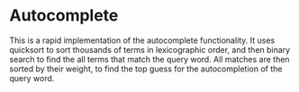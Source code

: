# Autocomplete

This is a rapid implementation of the autocomplete functionality. It uses quicksort to sort thousands of terms in lexicographic order, and then binary search to find the all terms that match the query word. All matches are then sorted by their weight, to find the top guess for the autocompletion of the query word.